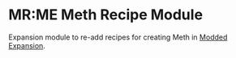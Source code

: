 # MR:ME Meth Recipe Module
Expansion module to re-add recipes for creating Meth in [Modded Expansion](https://github.com/MeepishRealms/Cog).
